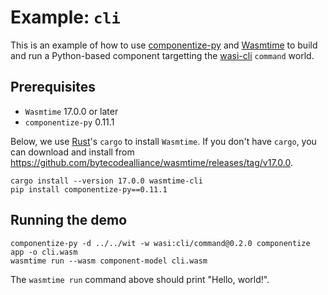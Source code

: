 # Example: `cli`

This is an example of how to use [componentize-py] and [Wasmtime] to build and
run a Python-based component targetting the [wasi-cli] `command` world.

[componentize-py]: https://github.com/bytecodealliance/componentize-py
[Wasmtime]: https://github.com/bytecodealliance/wasmtime
[wasi-cli]: https://github.com/WebAssembly/wasi-cli

## Prerequisites

* `Wasmtime` 17.0.0 or later
* `componentize-py` 0.11.1

Below, we use [Rust](https://rustup.rs/)'s `cargo` to install `Wasmtime`.  If
you don't have `cargo`, you can download and install from
https://github.com/bytecodealliance/wasmtime/releases/tag/v17.0.0.

```
cargo install --version 17.0.0 wasmtime-cli
pip install componentize-py==0.11.1
```

## Running the demo

```
componentize-py -d ../../wit -w wasi:cli/command@0.2.0 componentize app -o cli.wasm
wasmtime run --wasm component-model cli.wasm
```

The `wasmtime run` command above should print "Hello, world!".
